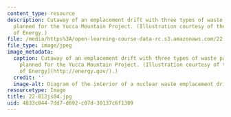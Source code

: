 ```yaml
---
content_type: resource
description: Cutaway of an emplacement drift with three types of waste packages, as
  planned for the Yucca Mountain Project. (Illustration courtesy of the U.S. Department
  of Energy.)
file: /media/https%3A/open-learning-course-data-rc.s3.amazonaws.com/22-812j-managing-nuclear-technology-spring-2004/4833c0447dd7d692c07d30137c6f1309_22-812js04.jpg
file_type: image/jpeg
image_metadata:
  caption: Cutaway of an emplacement drift with three types of waste packages, as
    planned for the Yucca Mountain Project. (Illustration courtesy of the U.S. [Department
    of Energy](http://energy.gov/).)
  credit: ''
  image-alt: Diagram of the interior of a nuclear waste emplacement drift.
resourcetype: Image
title: 22-812js04.jpg
uid: 4833c044-7dd7-d692-c07d-30137c6f1309
---
```

